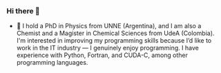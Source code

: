 ### Hi there 👋

<!--
**AndyDanian/AndyDanian** is a ✨ _special_ ✨ repository because its `README.md` (this file) appears on your GitHub profile.

Here are some ideas to get you started:

- 🔭 I’m currently working on ...
- 🌱 I’m currently learning ...
- 👯 I’m looking to collaborate on ...
- 🤔 I’m looking for help with ...
- 💬 Ask me about ...
- 📫 How to reach me: ...
- 😄 Pronouns: ...
- ⚡ Fun fact: ...
-->
- 🌱 I hold a PhD in Physics from UNNE (Argentina), and I am also a Chemist and a Magister in Chemical Sciences from UdeA (Colombia). I'm interested in improving my programming skills because I’d like to work in the IT industry — I genuinely enjoy programming.
I have experience with Python, Fortran, and CUDA-C, among other programming languages.
